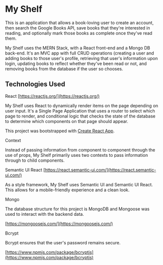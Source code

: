 # My Shelf

This is an application that allows a book-loving user to create an account, then search the Google Books API, save books that they're interested in reading, and optionally mark those books as complete once they've read them.

My Shelf uses the MERN Stack, with a React front-end and a Mongo DB back-end.  It's an MVC app with full CRUD operations (creating a user and adding books to those user's profile, retrieving that user's information upon login, updating books to reflect whether they've been read or not, and removing books from the database if the user so chooses.

## Technologies Used

React [https://reactjs.org/](https://reactjs.org/)

My Shelf uses React to dynamically render items on the page depending on user input.  It's a Single Page Application that uses a router to select which page to render, and conditional logic that checks the state of the database to determine which components on that page should appear.

This project was bootstrapped with [Create React App](https://github.com/facebook/create-react-app).

Context

Instead of passing information from component to component through the use of props, My Shelf primarily uses two contexts to pass information through to child components.

Semantic UI React [https://react.semantic-ui.com/](https://react.semantic-ui.com/)

As a style framework, My Shelf uses Semantic UI and Semantic UI React.  This allows for a mobile-friendly experience and a clean look.

Mongo

The database structure for this project is MongoDB and Mongoose was used to interact with the backend data.

[https://mongoosejs.com/](https://mongoosejs.com/)

Bcrypt

Bcrypt ensures that the user's password remains secure.

[https://www.npmjs.com/package/bcryptjs](https://www.npmjs.com/package/bcryptjs)